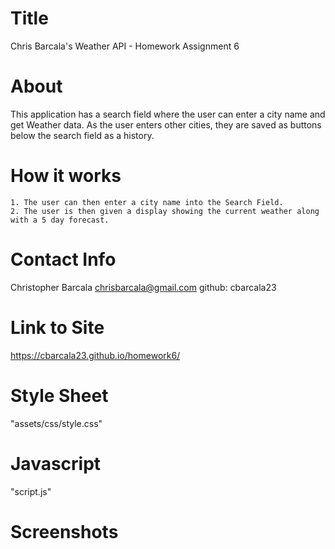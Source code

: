 # Title
Chris Barcala's Weather API - Homework Assignment 6

# About
This application has a search field where the user can enter a city name and get Weather data. As the user enters other cities, they are saved as buttons below the search field as a history.   

# How it works
    1. The user can then enter a city name into the Search Field.
    2. The user is then given a display showing the current weather along with a 5 day forecast.

# Contact Info
Christopher Barcala
chrisbarcala@gmail.com
github: cbarcala23

# Link to Site
https://cbarcala23.github.io/homework6/

# Style Sheet
"assets/css/style.css"

# Javascript
"script.js"

# Screenshots

